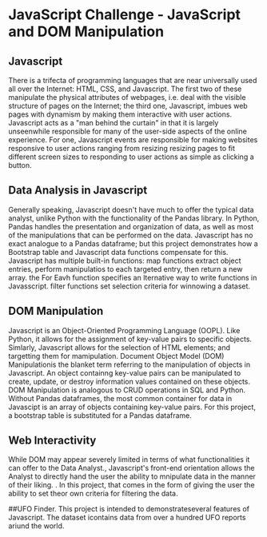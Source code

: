 # JavaScript Challenge - JavaScript and DOM Manipulation

## Javascript
There is a trifecta of programming languages that are near universally used all over the Internet: HTML, CSS, and Javascript. The first two of these manipulate the physical attributes of webpages, i.e. deal with the visible structure of pages on the Internet; the third one, Javascript, imbues web pages with dynamism by making them interactive with user actions. Javascript acts as a "man behind the curtain" in that it is largely unseenwhile responsible for many of the user-side aspects of the online experience. For one, Javascript events are responsible for making websites responsive to user actions ranging from resizing resizing pages to fit different screen sizes to responding to user actions as simple as clicking a button. 

## Data Analysis in Javascript
Generally speaking, Javascript doesn't have much to offer the typical data analyst, unlike Python with the functionality of the Pandas library. In Python, Pandas handles the presentation and organization of data, as well as most of the manipulations that can be performed on the data. Javascript has no exact analogue to a Pandas dataframe; but this project demonstrates how a Bootstrap table and Javascript data functions compensate for this. Javascript has multiple built-in functions: map functions extract object entries, perform manipulatios to each targeted entry, then return a new array. the For Eavh function specifies an lternative way to write functions in Javasscript. filter functions set selection criteria for winnowing a dataset.  

## DOM Manipulation
Javascript is an Object-Oriented Programming Language (OOPL). Like Python, it allows for the assignment of key-value pairs to specific objects. Simlarly, Javascript allows for the selection of HTML elements; and targetting them for mamipulation. Document Object Model (DOM) Manipulationis the blanket term referring to the manipulation of objects in Javascript. An object containng key-value pairs can be manipulated to create, update, or destroy information values contained on these objects.  DOM Manipulation is analogous to CRUD operations in SQL and Python. 
Without Pandas dataframes, the most common container for data in Javascipt is an array of objects containing key-value pairs. For this project, a bootstrap table is substituted for a Pandas dataframe. 

## Web Interactivity
While DOM may appear severely limited in terms of what functionalities it can offer to the Data Analyst., Javascript's front-end orientation allows the Analyst to directly hand the user the ability to mnipulate data in the manner of their liking. . In this project, that comes in the form of giving the user the ability to set theor own criteria for filtering the data.  

##UFO Finder. 
This project is intended to demonstrateseveral features of Javascript. 
The dataset icontains data from over a hundred UFO reports ariund the world.  


